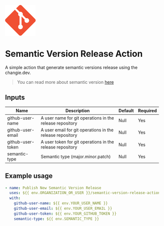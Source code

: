 <img src="assets/git-logo.png" width="100">

# Semantic Version Release Action

A simple action that generate semantic versions release using the changie.dev.
> You can read more about semantic version [here](https://semver.org/)

## Inputs

| Name | Description | Default | Required |
|--- |--- |--- |--- |
| github-user-name | A user name for git operations in the release repository | Null | Yes |
| github-user-email | A user email for git operations in the release repository | Null | Yes |
| github-user-token | A user token for git operations in the release repository | Null | Yes |
| semantic-type | Semantic type (major.minor.patch) | Null | Yes |

## Example usage

```yaml
- name: Publish New Semantic Version Release
  uses: ${{ env.ORGANIZATION_OR_USER }}/semantic-version-release-action@main
  with:
    github-user-name: ${{ env.YOUR_USER_NAME }}
    github-user-email: ${{ env.YOUR_USER_EMAIL }}
    github-user-token: ${{ env.YOUR_GITHUB_TOKEN }}
    semantic-type: ${{ env.SEMANTIC_TYPE }}
```
